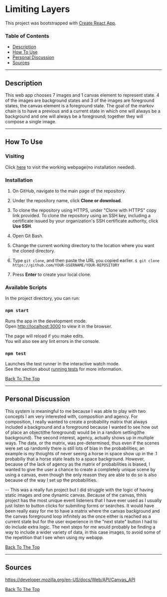 # Limiting Layers

This project was bootstrapped with [Create React App](https://github.com/facebook/create-react-app).

### Table of Contents

- [Description](#description)
- [How To Use](#how-to-use)
- [Personal Discussion](#personal-discussion)
- [Sources](#sources)

---

## Description

This web app chooses 7 images and 1 canvas element to represent state. 4 of the images are background states and 3 of the images are foreground states, the canvas element is a foreground state. The goal of the markov chain is to have a previous and a current state in which one will always be a background and one will always be a foreground; together they will compose a single image.

---

## How To Use

### Visiting

Click [here](https://distracted-goldberg-df775c.netlify.app/) to visit the working webpage(no installation needed).

### Installation

1. On GitHub, navigate to the main page of the repository.

2. Under the repository name, click **Clone or download**.

3. To clone the repository using HTTPS, under "Clone with HTTPS" copy link provided. To clone the repository using an SSH key, including a certificate issued by your organization's SSH certificate authority, click **Use SSH**.

4. Open Git Bash.

5. Change the current working directory to the location where you want the cloned directory.

6. Type `git clone`, and then paste the URL you copied earlier.
   `$ git clone https://github.com/YOUR-USERNAME/YOUR-REPOSITORY`

7. Press **Enter** to create your local clone.

### Available Scripts

In the project directory, you can run:

### `npm start`

Runs the app in the development mode.<br />
Open [http://localhost:3000](http://localhost:3000) to view it in the browser.

The page will reload if you make edits.<br />
You will also see any lint errors in the console.

### `npm test`

Launches the test runner in the interactive watch mode.<br />
See the section about [running tests](https://facebook.github.io/create-react-app/docs/running-tests) for more information.

[Back To The Top](#limiting-layers)

---

## Personal Discussion

This system is meaningful to me because I was able to play with two concepts I am very interested with, composition and agency. For composition, I really wanted to create a probability matrix that always included a background and a foreground because I wanted to see how out of place an object(the foreground) would be in a random setting(the background). The second interest, agency, actually shows up in multiple ways. The data, or the matrix, was pre-determined, thus even if the scenes were set up randomly there is still lots of bias in the probabilities; an example is my thoughts of never seeing a horse in space show up in the .1 probabiliy that a horse state leads to a space background. However, because of the lack of agency as the matrix of probabilities is biased, I wanted to give the user a chance to create a completely unique scene by using a canvas, even though the only reason they are able to do so is also because of the way I set up the probabilities.

--
This was a really fun project but I did struggle with the logic of having static images and one dynamic canvas. Because of the canvas, thhis project has the most unique event listeners that I have ever used as I usually just listen to button clicks for submiting forms or searches. It would have been really easy for me to have a matrix where the canvas background and the canvas foreground loop infinitely as the once either is reached as a current state but for the user experience in the "next state" button I had to do include extra logic. The next steps for me would probably be finding a way to include a wider variety of data, in this case images, to avoid some of the repetition that I see when using my webapp.

[Back To The Top](#limiting-layers)

---

## Sources

https://developer.mozilla.org/en-US/docs/Web/API/Canvas_API

[Back To The Top](#limiting-layers)
